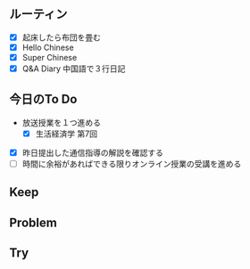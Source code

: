 ## ルーティン
- [x] 起床したら布団を畳む
- [x] Hello Chinese
- [x] Super Chinese
- [x] Q&A Diary 中国語で３行日記
## 今日のTo Do
- 放送授業を１つ進める
	- [x] 生活経済学 第7回
- [x] 昨日提出した通信指導の解説を確認する
- [ ] 時間に余裕があればできる限りオンライン授業の受講を進める
## Keep
## Problem
## Try
